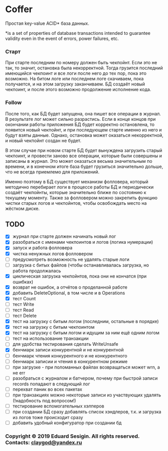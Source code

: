 # Coffer

Простая key-value ACID* база данных.

*is a set of properties of database transactions intended to guarantee validity even in the event of errors, power failures, etc.

### Старт

При старте последним по номеру должен быть чекпойнт. Если это не так, то значит, остановка была некорректной.
Тогда грузится последний имеющийся чекпоинт и все логи после него до тех пор, пока это возможно. На битом логе
или последнем логе скачиваем, пока получается, и на этом загрузку заканчиваем. БД создаёт новый чекпоинт,
и после этого возможно продолжение исполнение кода.

### Follow

После того, как БД будет запущена, она пишет все операции в журнал. В результате лог может сильно разрастись.
Если в конце концов при окончании работы приложения БД будет корректно остановлена,
то появится новый чекпойнт, и при последующем старте именно из него и будут взяты данные.
Однако, остановка может оказаться некорректной, и новый чекпойнт создан не будет.

В этом случае при новом старте БД будет вынуждена загрузить старый чекпоинт, и провести заново все операции,
которые были совершены и записаны в журнал. Это может оказаться весьма значительным по времени, и в конечном
итоге база будет грузиться значительно дольше, что не всегда приемлемо для приложений.

Именно поэтому в БД существует механизм фолловера, который методично перебирает логи в процессе работы БД
и периодически создаёт чекпойнты, которые значительно ближе по состоянию к текущему моменту.
Также за фолловером можно закрепить функцию чистки старых логов и чекпойнтов, чтобы освобождать
место на жёстком диске.

## TODO

- [x] журнал при старте должен начинать новый лог
- [x] разобраться с именами чекпоинтов и логов (логика нумерации)
- [x] запуск и работа фолловера
- [x] чистка ненужных логов фолловером
- [ ] предусмотреть возможность не удалять старые логи
- [ ] загрузка с битых файлов (чтобы останавливалась загрузка, но работа продолжалась
- [x] циклическая загрузка чекпойнтов, пока они не кончатся (при ошибках)
- [x] возврат не ошибок, а отчётов о проделанной работе
- [x] добавить DeleteOptional,  в том числе и в Operations
- [x] тест Count
- [ ] тест Write
- [ ] тест Read
- [ ] тест Delete
- [x] тест на загрузку с битым логом (последним, остальные в порядке)
- [x] тест на загрузку с битым чекпоинтом
- [x] тест на загрузку с битым логом и идущим за ним ещё одним логом
- [ ] тест на использование транзакции
- [ ] для удобства тестирования сделать WriteUnsafe
- [x] бенчмарк записи конкурентной и не конкурентной
- [ ] бенчмарк чтения конкурентного и не конкурентного
- [ ] бенчмарк записии и чтения в конкурентном режиме
- [ ] при загрузке - при поломанных файлах возвращаться может wrn, а не err
- [ ] разобраться с журналом и батчером, почему при быстрой записи records попадают в следующий лог
- [ ] перехват паник во всех пакетах
- [ ] при транзакциях можно некоторые записи из участвующих удалять (!надобность под вопросом!)
- [ ] тестирование вспомогательных хэлперов
- [ ] при создании БД сразу добавлять список хэндлеров, т.к. и загрузка из логов тоже происходит сразу
- [ ] добавить удобный конфигуратор при создании бд

### Copyright © 2019 Eduard Sesigin. All rights reserved. Contacts: <claygod@yandex.ru>
